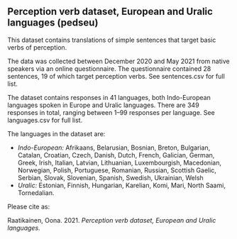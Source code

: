 ## Perception verb dataset, European and Uralic languages (pedseu)
This dataset contains translations of simple sentences that target basic verbs of perception.

The data was collected between December 2020 and May 2021 from native speakers via an online questionnaire. The questionnaire contained  28 sentences, 19 of which target perception verbs. See sentences.csv for full list.

The dataset contains responses in 41 languages, both Indo-European languages spoken in Europe and Uralic languages. There are 349 responses in total, ranging between 1–99 responses per language. See languages.csv for full list. 

The languages in the dataset are:
* *Indo-European:* Afrikaans, Belarusian, Bosnian, Breton, Bulgarian, Catalan, Croatian, Czech, Danish, Dutch, French, Galician, German, Greek, Irish, Italian, Latvian, Lithuanian, Luxembourgish, Macedonian, Norwegian, Polish, Portuguese, Romanian, Russian, Scottish Gaelic, Serbian, Slovak, Slovenian, Spanish, Swedish, Ukrainian, Welsh
* *Uralic:* Estonian, Finnish, Hungarian, Karelian, Komi, Mari, North Saami, Tornedalian.


Please cite as:

Raatikainen, Oona. 2021. *Perception verb dataset, European and Uralic languages.* 
